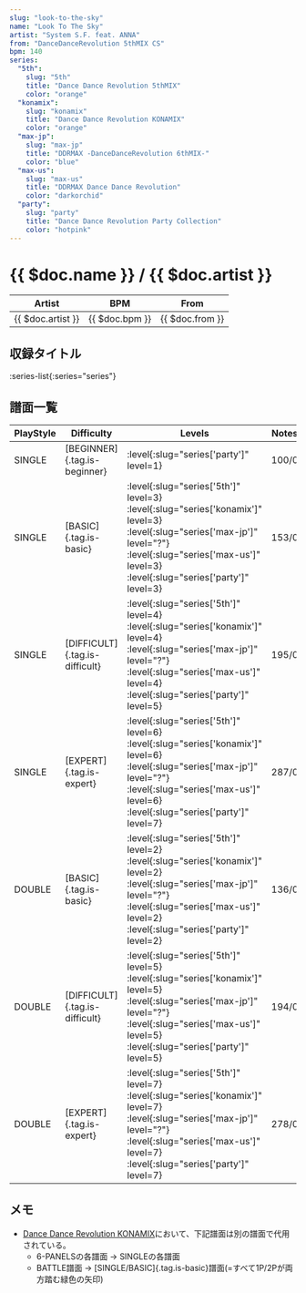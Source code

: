 ```yaml
---
slug: "look-to-the-sky"
name: "Look To The Sky"
artist: "System S.F. feat. ANNA"
from: "DanceDanceRevolution 5thMIX CS"
bpm: 140
series:
  "5th":
    slug: "5th"
    title: "Dance Dance Revolution 5thMIX"
    color: "orange"
  "konamix":
    slug: "konamix"
    title: "Dance Dance Revolution KONAMIX"
    color: "orange"
  "max-jp":
    slug: "max-jp"
    title: "DDRMAX -DanceDanceRevolution 6thMIX-"
    color: "blue"
  "max-us":
    slug: "max-us"
    title: "DDRMAX Dance Dance Revolution"
    color: "darkorchid"
  "party":
    slug: "party"
    title: "Dance Dance Revolution Party Collection"
    color: "hotpink"
---
```


# {{ $doc.name }} / {{ $doc.artist }}

|Artist|BPM|From|
|------|---|----|
|{{ $doc.artist }}|{{ $doc.bpm }}|{{ $doc.from }}|

## 収録タイトル

:series-list{:series="series"}

## 譜面一覧

|PlayStyle|Difficulty|Levels|Notes|Movie|
|---------|----------|------|-----|-----|
|SINGLE|[BEGINNER]{.tag.is-beginner}|:level{:slug="series['party']" level=1}|100/0||
|SINGLE|[BASIC]{.tag.is-basic}|:level{:slug="series['5th']" level=3} :level{:slug="series['konamix']" level=3} :level{:slug="series['max-jp']" level="?"} :level{:slug="series['max-us']" level=3} :level{:slug="series['party']" level=3}|153/0||
|SINGLE|[DIFFICULT]{.tag.is-difficult}|:level{:slug="series['5th']" level=4} :level{:slug="series['konamix']" level=4} :level{:slug="series['max-jp']" level="?"} :level{:slug="series['max-us']" level=4} :level{:slug="series['party']" level=5}|195/0||
|SINGLE|[EXPERT]{.tag.is-expert}|:level{:slug="series['5th']" level=6} :level{:slug="series['konamix']" level=6} :level{:slug="series['max-jp']" level="?"} :level{:slug="series['max-us']" level=6} :level{:slug="series['party']" level=7}|287/0||
|DOUBLE|[BASIC]{.tag.is-basic}|:level{:slug="series['5th']" level=2} :level{:slug="series['konamix']" level=2} :level{:slug="series['max-jp']" level="?"} :level{:slug="series['max-us']" level=2} :level{:slug="series['party']" level=2}|136/0||
|DOUBLE|[DIFFICULT]{.tag.is-difficult}|:level{:slug="series['5th']" level=5} :level{:slug="series['konamix']" level=5} :level{:slug="series['max-jp']" level="?"} :level{:slug="series['max-us']" level=5} :level{:slug="series['party']" level=5}|194/0||
|DOUBLE|[EXPERT]{.tag.is-expert}|:level{:slug="series['5th']" level=7} :level{:slug="series['konamix']" level=7} :level{:slug="series['max-jp']" level="?"} :level{:slug="series['max-us']" level=7} :level{:slug="series['party']" level=7}|278/0||

## メモ

- [Dance Dance Revolution KONAMIX](/series/konamix)において、下記譜面は別の譜面で代用されている。
  - 6-PANELSの各譜面 → SINGLEの各譜面
  - BATTLE譜面 → [SINGLE/BASIC]{.tag.is-basic}譜面(=すべて1P/2Pが両方踏む緑色の矢印)
